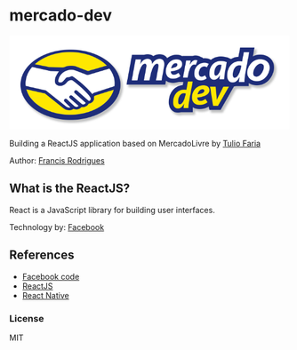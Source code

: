 # mercado-dev

![](src/logo2.png)

Building a ReactJS application based on MercadoLivre by [Tulio Faria](https://github.com/tuliofaria)

Author: [Francis Rodrigues](https://github.com/francisrod01)


## What is the ReactJS? ##

React is a JavaScript library for building user interfaces.

Technology by: [Facebook](https://github.com/facebook/react)


## References ##

* [Facebook code](https://code.facebook.com/projects/176988925806765/react/)
* [ReactJS](https://reactjs.org/)
* [React Native](https://facebook.github.io/react-native/)

### License ###

MIT
